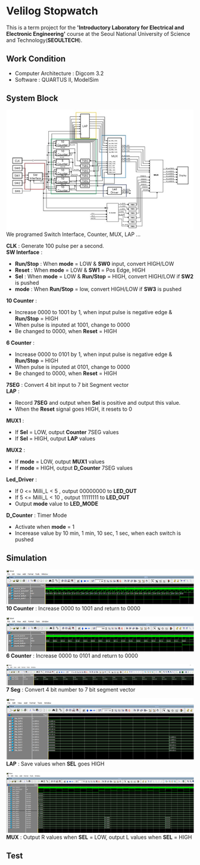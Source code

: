 # **Velilog Stopwatch**
This is a term project for the **'Introductory Laboratory for Electrical and Electronic Engineering'** course at the Seoul National University of Science and Technology(**SEOULTECH**).

## **Work Condition**
- Computer Architecture : Digcom 3.2
- Software : QUARTUS II, ModelSim

## **System Block**
![system_block](pic/system_block.jpg)
We programed Switch Interface, Counter, MUX, LAP ...

**CLK** : Generate 100 pulse per a second.  
**SW Interface** : 
- **Run/Stop** : When **mode** = LOW & **SW0** input, convert HIGH/LOW
- **Reset** : When **mode** = LOW & **SW1** = Pos Edge, HIGH
- **Sel** : When **mode** = LOW & **Run/Stop** = HIGH, convert HIGH/LOW if **SW2** is pushed
- **mode** : When **Run/Stop** = low, convert HIGH/LOW if **SW3** is pushed

**10 Counter** :
- Increase 0000 to 1001 by 1, when input pulse is negative edge & **Run/Stop** = HIGH
- When pulse is inputed at 1001, change to 0000
- Be changed to 0000, when **Reset** = HIGH

**6 Counter** :
- Increase 0000 to 0101 by 1, when input pulse is negative edge & **Run/Stop** = HIGH
- When pulse is inputed at 0101, change to 0000
- Be changed to 0000, when **Reset** = HIGH

**7SEG** : Convert 4 bit input to 7 bit Segment vector  
**LAP** : 
- Record **7SEG** and output when **Sel** is positive and output this value.
- When the **Reset** signal goes HIGH, it resets to 0 

**MUX1** :
- If **Sel** = LOW, output **Counter** 7SEG values
- If **Sel** = HIGH, output **LAP** values

**MUX2** :
- If **mode** = LOW, output **MUX1** values
- If **mode** = HIGH, output **D_Counter** 7SEG values

**Led_Driver** :
- If 0 <= Milli_L < 5 , output 00000000 to **LED_OUT**
- If 5 <= Milli_L < 10 , output 11111111 to **LED_OUT**
- Output **mode** value to **LED_MODE**

**D_Counter** : Timer Mode
- Activate when **mode** = 1
- Incerease value by 10 min, 1 min, 10 sec, 1 sec, when each switch is pushed

## **Simulation**  

![10_counter](pic/10_counter_sim.png)  
**10 Counter** : Increase 0000 to 1001 and return to 0000

![6_counter](pic/6_counter_sim.png)  
**6 Counter** : Increase 0000 to 0101 and return to 0000

![7_seg](pic/7_seg_sim.png)  
**7 Seg** : Convert 4 bit number to 7 bit segment vector

![Lap](pic/Lap_sim.png)  
**LAP** : Save values when **SEL** goes HIGH

![MUX](pic/MUX_sim.png)  
**MUX** : Output R values when **SEL** = LOW, output L values when **SEL** = HIGH

## **Test**
